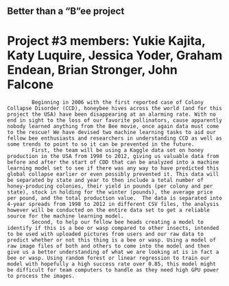 ## Better than a “B”ee project

# Project #3 members: Yukie Kajita, Katy Luquire, Jessica Yoder, Graham Endean, Brian Stronger, John Falcone
 
            Beginning in 2006 with the first reported case of Colony Collapse Disorder (CCD), honeybee hives across the world (and for this project the USA) have been disappearing at an alarming rate. With no end in sight to the loss of our favorite pollinators, cause apparently nobody learned anything from the Bee movie, once again data must come to the rescue! We have devised two machine learning tasks to aid our fellow bee enthusiasts and researchers in understanding CCD as well as some trends to point to so it can be prevented in the future.
            First, the team will be using a Kaggle data set on honey production in the USA from 1998 to 2012, giving us valuable data from before and after the start of CDD that can be analyzed into a machine learning model set to see if there was any way to have predicted this global collapse earlier or even possibly prevented it. This data will be separated by state and year to then include a total number of honey-producing colonies, their yield in pounds (per colony and per state), stock in holding for the winter (pounds), the average price per pound, and the total production value.  The data is separated into 4-year spreads from 1998 to 2012 in different CSV files, the analysis however will be conducted on the entire data set to get a reliable source for the machine learning model.
            Second, to help our fellow bee heads creating a model to identify if this is a bee or wasp compared to other insects, intended to be used with uploaded pictures from users and our raw data to predict whether or not this thing is a bee or wasp. Using a model of raw image files of both and others to come into the model and then give us a better understanding of what we are looking at is in fact a bee or wasp. Using random forest or linear regression to train our model with hopefully a high success rate over 0.85, this model might be difficult for team computers to handle as they need high GPU power to process the images.
